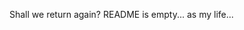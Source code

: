 Shall we return again?
README is empty... as my life...

<!---
Tooloom/Tooloom is a ✨ special ✨ repository because its `README.md` (this file) appears on your GitHub profile.
You can click the Preview link to take a look at your changes.
--->
